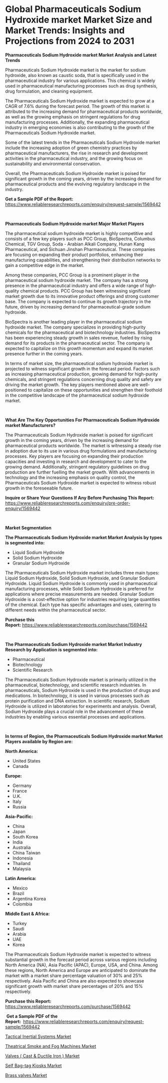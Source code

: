 <p><h1>Global Pharmaceuticals Sodium Hydroxide market Market Size and Market Trends: Insights and Projections from 2024 to 2031</h1></p><p><strong>Pharmaceuticals Sodium Hydroxide market Market Analysis and Latest Trends</strong></p>
<p><p>Pharmaceuticals Sodium Hydroxide market is the market for sodium hydroxide, also known as caustic soda, that is specifically used in the pharmaceutical industry for various applications. This chemical is widely used in pharmaceutical manufacturing processes such as drug synthesis, drug formulation, and cleaning equipment.</p><p>The Pharmaceuticals Sodium Hydroxide market is expected to grow at a CAGR of 7.6% during the forecast period. The growth of this market is attributed to the increasing demand for pharmaceutical products worldwide, as well as the growing emphasis on stringent regulations for drug manufacturing processes. Additionally, the expanding pharmaceutical industry in emerging economies is also contributing to the growth of the Pharmaceuticals Sodium Hydroxide market.</p><p>Some of the latest trends in the Pharmaceuticals Sodium Hydroxide market include the increasing adoption of green chemistry practices by pharmaceutical manufacturers, the rise in research and development activities in the pharmaceutical industry, and the growing focus on sustainability and environmental conservation.</p><p>Overall, the Pharmaceuticals Sodium Hydroxide market is poised for significant growth in the coming years, driven by the increasing demand for pharmaceutical products and the evolving regulatory landscape in the industry.</p></p>
<p><strong>Get a Sample PDF of the Report:&nbsp;</strong> <a href="https://www.reliableresearchreports.com/enquiry/request-sample/1569442">https://www.reliableresearchreports.com/enquiry/request-sample/1569442</a></p>
<p>&nbsp;</p>
<p><strong>Pharmaceuticals Sodium Hydroxide market Major Market Players</strong></p>
<p><p>The pharmaceutical sodium hydroxide market is highly competitive and consists of a few key players such as PCC Group, BioSpectra, Columbus Chemical, TGV Group, Soda - Arabian Alkali Company, Hunan Kang Pharmaceutical, and Sichuan Jinshan Pharmaceutical. These companies are focusing on expanding their product portfolios, enhancing their manufacturing capabilities, and strengthening their distribution networks to gain a competitive edge in the market.</p><p>Among these companies, PCC Group is a prominent player in the pharmaceutical sodium hydroxide market. The company has a strong presence in the pharmaceutical industry and offers a wide range of high-quality chemical products. PCC Group has been witnessing significant market growth due to its innovative product offerings and strong customer base. The company is expected to continue its growth trajectory in the future, driven by increasing demand for pharmaceutical-grade sodium hydroxide.</p><p>BioSpectra is another leading player in the pharmaceutical sodium hydroxide market. The company specializes in providing high-purity chemicals for the pharmaceutical and biotechnology industries. BioSpectra has been experiencing steady growth in sales revenue, fueled by rising demand for its products in the pharmaceutical sector. The company is expected to capitalize on this growth momentum and expand its market presence further in the coming years.</p><p>In terms of market size, the pharmaceutical sodium hydroxide market is projected to witness significant growth in the forecast period. Factors such as increasing pharmaceutical production, growing demand for high-purity chemicals, and stringent regulations concerning drug quality and safety are driving the market growth. The key players mentioned above are well-positioned to capitalize on these opportunities and strengthen their foothold in the competitive landscape of the pharmaceutical sodium hydroxide market.</p></p>
<p>&nbsp;</p>
<p><strong>What Are The Key Opportunities For Pharmaceuticals Sodium Hydroxide market Manufacturers?</strong></p>
<p><p>The Pharmaceuticals Sodium Hydroxide market is poised for significant growth in the coming years, driven by the increasing demand for pharmaceutical products worldwide. The market is witnessing a steady rise in adoption due to its use in various drug formulations and manufacturing processes. Key players are focusing on expanding their production capacities and investing in research and development to cater to the growing demand. Additionally, stringent regulatory guidelines on drug production are further fuelling the market growth. With advancements in technology and the increasing emphasis on quality control, the Pharmaceuticals Sodium Hydroxide market is expected to witness robust growth in the foreseeable future.</p></p>
<p><strong>Inquire or Share Your Questions If Any Before Purchasing This Report:</strong> <a href="https://www.reliableresearchreports.com/enquiry/pre-order-enquiry/1569442">https://www.reliableresearchreports.com/enquiry/pre-order-enquiry/1569442</a></p>
<p>&nbsp;</p>
<p><strong>Market Segmentation</strong></p>
<p><strong>The Pharmaceuticals Sodium Hydroxide market Market Analysis by types is segmented into:</strong></p>
<p><ul><li>Liquid Sodium Hydroxide</li><li>Solid Sodium Hydroxide</li><li>Granular Sodium Hydroxide</li></ul></p>
<p><p>The Pharmaceuticals Sodium Hydroxide market includes three main types: Liquid Sodium Hydroxide, Solid Sodium Hydroxide, and Granular Sodium Hydroxide. Liquid Sodium Hydroxide is commonly used in pharmaceutical manufacturing processes, while Solid Sodium Hydroxide is preferred for applications where precise measurements are needed. Granular Sodium Hydroxide is a cost-effective option for industries requiring large quantities of the chemical. Each type has specific advantages and uses, catering to different needs within the pharmaceutical sector.</p></p>
<p><strong>Purchase this Report:&nbsp;</strong><a href="https://www.reliableresearchreports.com/purchase/1569442">https://www.reliableresearchreports.com/purchase/1569442</a></p>
<p>&nbsp;</p>
<p><strong>The Pharmaceuticals Sodium Hydroxide market Market Industry Research by Application is segmented into:</strong></p>
<p><ul><li>Pharmaceutical</li><li>Biotechnology</li><li>Scientific Research</li></ul></p>
<p><p>The Pharmaceuticals Sodium Hydroxide market is primarily utilized in the pharmaceutical, biotechnology, and scientific research industries. In pharmaceuticals, Sodium Hydroxide is used in the production of drugs and medications. In biotechnology, it is used in various processes such as protein purification and DNA extraction. In scientific research, Sodium Hydroxide is utilized in laboratories for experiments and analysis. Overall, Sodium Hydroxide plays a crucial role in the advancement of these industries by enabling various essential processes and applications.</p></p>
<p>&nbsp;</p>
<p><strong>In terms of Region, the Pharmaceuticals Sodium Hydroxide market Market Players available by Region are:</strong></p>
<p>
    <p> <strong> North America: </strong>
        <ul>
            <li>United States</li>
            <li>Canada</li>
        </ul>
        </p> 
    <p> <strong> Europe: </strong>
        <ul>
            <li>Germany</li>
            <li>France</li>
            <li>U.K.</li>
            <li>Italy</li>
            <li>Russia</li>
        </ul>
        </p> 
    <p> <strong> Asia-Pacific: </strong>
        <ul>
            <li>China</li>
            <li>Japan</li>
            <li>South Korea</li>
            <li>India</li>
            <li>Australia</li>
            <li>China Taiwan</li>
            <li>Indonesia</li>
            <li>Thailand</li>
            <li>Malaysia</li>
        </ul>
        </p> 
    <p> <strong> Latin America: </strong>
        <ul>
            <li>Mexico</li>
            <li>Brazil</li>
            <li>Argentina Korea</li>
            <li>Colombia</li>
        </ul>
        </p> 
    <p> <strong> Middle East & Africa: </strong>
        <ul>
            <li>Turkey</li>
            <li>Saudi</li>
            <li>Arabia</li>
            <li>UAE</li>
            <li>Korea</li>
        </ul>
    </p>
    </p>
<p><p>The Pharmaceuticals Sodium Hydroxide market is expected to witness substantial growth in the forecast period across various regions including North America (NA), Asia Pacific (APAC), Europe, USA, and China. Among these regions, North America and Europe are anticipated to dominate the market with a market share percentage valuation of 30% and 25% respectively. Asia Pacific and China are also expected to showcase significant growth with market share percentages of 20% and 15% respectively.</p></p>
<p><strong>Purchase this Report: </strong><a href="https://www.reliableresearchreports.com/purchase/1569442">https://www.reliableresearchreports.com/purchase/1569442</a></p>
<p>&nbsp;<strong>Get a Sample PDF of the Report:&nbsp;&nbsp;</strong><a href="https://www.reliableresearchreports.com/enquiry/request-sample/1569442">https://www.reliableresearchreports.com/enquiry/request-sample/1569442</a></p>
<p><strong></strong></p>
<p><p><a href="https://issuu.com/reportprime-2/docs/tactical-inertial-systems-market-size-2030.pptx">Tactical Inertial Systems Market</a></p><p><a href="https://github.com/FassouRP/Market-Research-Report-List-3/blob/main/theatrical-smoke-and-fog-machines-market.md">Theatrical Smoke and Fog Machines Market</a></p><p><a href="https://github.com/juniordelafrance/Market-Research-Report-List-2/blob/main/valves-cast-ductile-iron-market.md">Valves ( Cast & Ductile Iron ) Market</a></p><p><a href="https://issuu.com/reportprime-2/docs/self-bag-tag-kiosks-market-size-2030.pptx">Self Bag-tag Kiosks Market</a></p><p><a href="https://github.com/rahu1506/Market-Research-Report-List-3/blob/main/brass-valves-market.md">Brass valves Market</a></p></p>